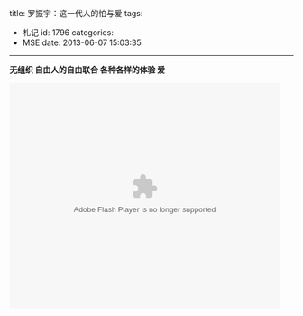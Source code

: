 title: 罗振宇：这一代人的怕与爱
tags:
  - 札记
id: 1796
categories:
  - MSE
date: 2013-06-07 15:03:35
---

**无组织 自由人的自由联合 各种各样的体验 爱**

<embed src="http://player.youku.com/player.php/sid/XNTY0MjEzNzQw/v.swf" allowFullScreen="true" quality="high" width="480" height="400" align="middle" allowScriptAccess="always" type="application/x-shockwave-flash"></embed>